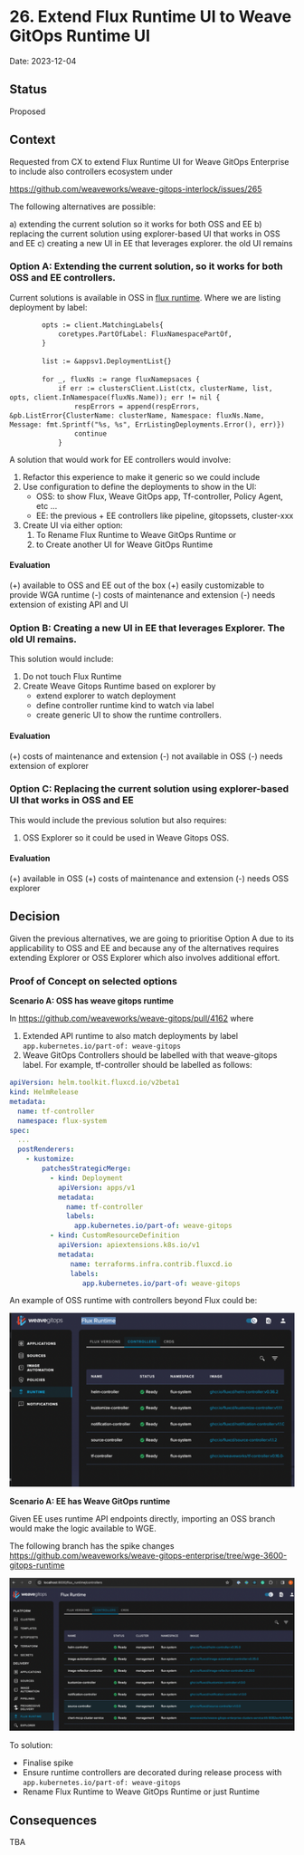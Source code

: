 # 26. Extend Flux Runtime UI to Weave GitOps Runtime UI 

Date: 2023-12-04

## Status

Proposed

## Context

Requested from CX to extend Flux Runtime UI for Weave GitOps Enterprise to include also controllers ecosystem under 

https://github.com/weaveworks/weave-gitops-interlock/issues/265

The following alternatives are possible:

a) extending the current solution so it works for both OSS and EE
b) replacing the current solution using explorer-based UI that works in OSS and EE
c) creating a new UI in EE that leverages explorer. the old UI remains

### Option A: Extending the current solution, so it works for both OSS and EE controllers.

Current solutions is available in OSS in [flux runtime](https://github.com/weaveworks/weave-gitops/blob/8779391d2ff2ecba59309b0d7b3fac5714da89e4/core/server/fluxruntime.go#L56). 
Where we are listing deployment by label:  

```
		opts := client.MatchingLabels{
			coretypes.PartOfLabel: FluxNamespacePartOf,
		}

		list := &appsv1.DeploymentList{}

		for _, fluxNs := range fluxNamepsaces {
			if err := clustersClient.List(ctx, clusterName, list, opts, client.InNamespace(fluxNs.Name)); err != nil {
				respErrors = append(respErrors, &pb.ListError{ClusterName: clusterName, Namespace: fluxNs.Name, Message: fmt.Sprintf("%s, %s", ErrListingDeployments.Error(), err)})
				continue
			}
```

A solution that would work for EE controllers would involve:

1. Refactor this experience to make it generic so we could include 
2. Use configuration to define the deployments to show in the UI:
   - OSS: to show Flux, Weave GitOps app, Tf-controller, Policy Agent, etc ...  
   - EE: the previous + EE controllers like pipeline, gitopssets, cluster-xxx 
3. Create UI via either option:
   1. To Rename Flux Runtime to Weave GitOps Runtime or 
   2. to Create another UI for Weave GitOps Runtime

#### Evaluation

(+) available to OSS and EE out of the box
(+) easily customizable to provide WGA runtime
(-) costs of maintenance and extension
(-) needs extension of existing API and UI


### Option B: Creating a new UI in EE that leverages Explorer. The old UI remains.

This solution would include:

1. Do not touch Flux Runtime 
2. Create Weave Gitops Runtime based on explorer by 
   - extend explorer to watch deployment 
   - define controller runtime kind to watch via label 
   - create generic UI to show the runtime controllers.

#### Evaluation

(+) costs of maintenance and extension
(-) not available in OSS
(-) needs extension of explorer

### Option C: Replacing the current solution using explorer-based UI that works in OSS and EE

This would include the previous solution but also requires:

1. OSS Explorer so it could be used in Weave Gitops OSS.  

#### Evaluation

(+) available in OSS
(+) costs of maintenance and extension
(-) needs OSS explorer 

## Decision

Given the previous alternatives, we are going to prioritise Option A due to its applicability to OSS and EE and 
because any of the alternatives requires extending Explorer or OSS Explorer which also involves additional effort.

### Proof of Concept on selected options

**Scenario A: OSS has weave gitops runtime**

In https://github.com/weaveworks/weave-gitops/pull/4162 where

1. Extended API runtime to also match deployments by label `app.kubernetes.io/part-of: weave-gitops`
2. Weave GitOps Controllers should be labelled with that weave-gitops label. For example, tf-controller should be labelled as follows:

```yaml 
apiVersion: helm.toolkit.fluxcd.io/v2beta1
kind: HelmRelease
metadata:
  name: tf-controller
  namespace: flux-system
spec:
  ...
  postRenderers:
    - kustomize:
        patchesStrategicMerge:
          - kind: Deployment
            apiVersion: apps/v1
            metadata:
              name: tf-controller
              labels:
                app.kubernetes.io/part-of: weave-gitops
          - kind: CustomResourceDefinition
            apiVersion: apiextensions.k8s.io/v1
            metadata:
               name: terraforms.infra.contrib.fluxcd.io
               labels:
                  app.kubernetes.io/part-of: weave-gitops
```
An example of OSS runtime with controllers beyond Flux could be:

![gitops-runtime-oss.png](images%2Fgitops-runtime-oss.png)

**Scenario A: EE has Weave GitOps runtime**

Given EE uses runtime API endpoints directly, importing an OSS branch would
make the logic available to WGE.

The following branch has the spike changes https://github.com/weaveworks/weave-gitops-enterprise/tree/wge-3600-gitops-runtime

![gitops-runtime-ee.png](images%2Fgitops-runtime-ee.png)

To solution:

- Finalise spike
- Ensure runtime controllers are decorated during release process with `app.kubernetes.io/part-of: weave-gitops`
- Rename Flux Runtime to Weave GitOps Runtime or just Runtime

## Consequences

TBA

